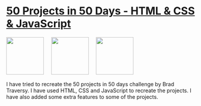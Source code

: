 # [50 Projects in 50 Days - HTML & CSS & JavaScript](https://github.com/bradtraversy/50projects50days)

<img src="https://cdn.worldvectorlogo.com/logos/html-1.svg" height="100"/> &nbsp; &nbsp; <img src="https://cdn.worldvectorlogo.com/logos/css-3.svg" height="100"/> &nbsp; &nbsp; <img src="https://cdn.worldvectorlogo.com/logos/javascript-1.svg" height="100"/>

I have tried to recreate the 50 projects in 50 days challenge by Brad Traversy. I have used HTML, CSS and JavaScript to recreate the projects. I have also added some extra features to some of the projects.